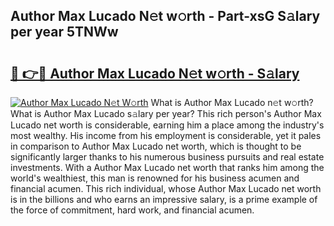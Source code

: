 ## Author Max Lucado N𝚎t w𝚘rth - Part-xsG S𝚊lary per year 5TNWw

# <h2><a href="http://gc543rm.nevu.top/?p=Author+Max+Lucado">🔗 👉🔴 Author Max Lucado N𝚎t w𝚘rth - S𝚊lary</a></h2>

[![Author Max Lucado N𝚎t W𝚘rth](https://i.imgur.com/Oavwk0R.jpeg)](http://gc543rm.nevu.top/?p=Author+Max+Lucado)
What is Author Max Lucado n𝚎t w𝚘rth? What is Author Max Lucado s𝚊lary per year?
This rich person's Author Max Lucado net worth is considerable, earning him a place among the industry's most wealthy. His income from his employment is considerable, yet it pales in comparison to Author Max Lucado net worth, which is thought to be significantly larger thanks to his numerous business pursuits and real estate investments. With a Author Max Lucado net worth that ranks him among the world's wealthiest, this man is renowned for his business acumen and financial acumen. This rich individual, whose Author Max Lucado net worth is in the billions and who earns an impressive salary, is a prime example of the force of commitment, hard work, and financial acumen.
